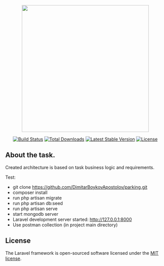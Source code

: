 <p align="center"><img src="https://res.cloudinary.com/dtfbvvkyp/image/upload/v1566331377/laravel-logolockup-cmyk-red.svg" width="400"></p>

<p align="center">
<a href="https://travis-ci.org/laravel/framework"><img src="https://travis-ci.org/laravel/framework.svg" alt="Build Status"></a>
<a href="https://packagist.org/packages/laravel/framework"><img src="https://poser.pugx.org/laravel/framework/d/total.svg" alt="Total Downloads"></a>
<a href="https://packagist.org/packages/laravel/framework"><img src="https://poser.pugx.org/laravel/framework/v/stable.svg" alt="Latest Stable Version"></a>
<a href="https://packagist.org/packages/laravel/framework"><img src="https://poser.pugx.org/laravel/framework/license.svg" alt="License"></a>
</p>

## About the task. 

Created architecture is based on task business logic and requirements.

Test:
- git clone https://github.com/DimitarBoykovApostolov/parking.git
- composer install
- run php artisan migrate
- run php artisan db:seed
- run php artisan serve
- start mongodb server
- Laravel development server started: http://127.0.0.1:8000
- Use postman collection (in project main directory)


## License

The Laravel framework is open-sourced software licensed under the [MIT license](https://opensource.org/licenses/MIT).
